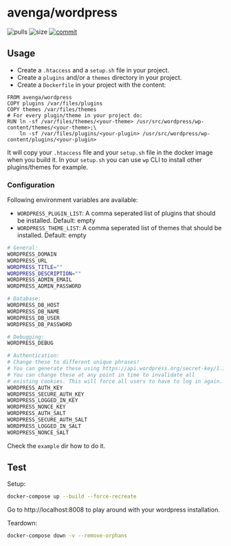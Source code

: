 # avenga/wordpress

![pulls](https://img.shields.io/docker/pulls/avenga/wordpress.svg)
![size](https://images.microbadger.com/badges/image/avenga/wordpress.svg)
[![commit](https://images.microbadger.com/badges/commit/avenga/sloppy.svg)](https://microbadger.com/images/avenga/wordpress)

## Usage

* Create a `.htaccess` and a `setup.sh` file in your project.
* Create a `plugins` and/or a `themes` directory in your project.
* Create a `Dockerfile` in your project with the content:

```
FROM avenga/wordpress
COPY plugins /var/files/plugins
COPY themes /var/files/themes
# For every plugin/theme in your project do:
RUN ln -sf /var/files/themes/<your-theme> /usr/src/wordpress/wp-content/themes/<your-theme>;\
    ln -sf /var/files/plugins/<your-plugin> /usr/src/wordpress/wp-content/plugins/<your-plugin>
```

It will copy your `.htaccess` file and your `setup.sh` file in the docker image
when you build it. In your `setup.sh` you can use `wp` CLI to install other plugins/themes for example.

### Configuration

Following environment variables are available:

* `WORDPRESS_PLUGIN_LIST`: A comma seperated list of plugins that should be
  installed. Default: empty
* `WORDPRESS_THEME_LIST`: A comma seperated list of themes that should be
  installed. Default: empty

```bash
# General:
WORDPRESS_DOMAIN
WORDPRESS_URL
WORDPRESS_TITLE=""
WORDPRESS_DESCRIPTION=""
WORDPRESS_ADMIN_EMAIL
WORDPRESS_ADMIN_PASSWORD

# Database:
WORDPRESS_DB_HOST
WORDPRESS_DB_NAME
WORDPRESS_DB_USER
WORDPRESS_DB_PASSWORD

# Debugging:
WORDPRESS_DEBUG

# Authentication:
# Change these to different unique phrases!
# You can generate these using https://api.wordpress.org/secret-key/1.1/salt/
# You can change these at any point in time to invalidate all
# existing cookies. This will force all users to have to log in again.
WORDPRESS_AUTH_KEY
WORDPRESS_SECURE_AUTH_KEY
WORDPRESS_LOGGED_IN_KEY
WORDPRESS_NONCE_KEY
WORDPRESS_AUTH_SALT
WORDPRESS_SECURE_AUTH_SALT
WORDPRESS_LOGGED_IN_SALT
WORDPRESS_NONCE_SALT

```

Check the `example` dir how to do it.

## Test

Setup:
```bash
docker-compose up --build --force-recreate
```

Go to http://localhost:8008 to play around with your wordpress installation.

Teardown:
```bash
docker-compose down -v --remove-orphans
```
